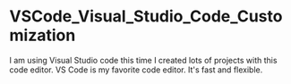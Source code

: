 # VSCode_Visual_Studio_Code_Customization
I am using Visual Studio code this time I created lots of projects with this code editor. VS Code is my favorite code editor. It's fast and flexible. 
